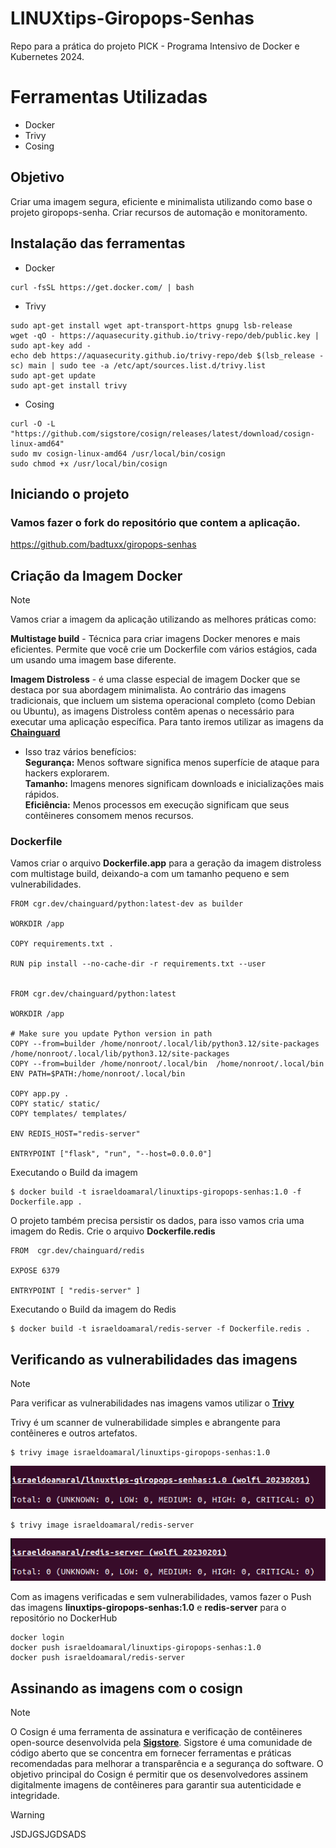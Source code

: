 # LINUXtips-Giropops-Senhas
Repo para a prática do projeto PICK - Programa Intensivo de Docker e Kubernetes 2024.


# Ferramentas Utilizadas

* Docker
* Trivy
* Cosing

## Objetivo
Criar uma imagem segura, eficiente e minimalista utilizando como base o  projeto giropops-senha. Criar recursos de automação e monitoramento.

## Instalação das ferramentas

* Docker 
```
curl -fsSL https://get.docker.com/ | bash
```

* Trivy
```
sudo apt-get install wget apt-transport-https gnupg lsb-release
wget -qO - https://aquasecurity.github.io/trivy-repo/deb/public.key | sudo apt-key add -
echo deb https://aquasecurity.github.io/trivy-repo/deb $(lsb_release -sc) main | sudo tee -a /etc/apt/sources.list.d/trivy.list
sudo apt-get update
sudo apt-get install trivy
```

* Cosing
```
curl -O -L "https://github.com/sigstore/cosign/releases/latest/download/cosign-linux-amd64"
sudo mv cosign-linux-amd64 /usr/local/bin/cosign
sudo chmod +x /usr/local/bin/cosign
```


## Iniciando o projeto

### Vamos fazer o fork do repositório que contem a aplicação.

https://github.com/badtuxx/giropops-senhas

## Criação da Imagem Docker
> [!NOTE]
> Vamos criar a imagem da aplicação utilizando as melhores práticas como:<p>
**Multistage build** - Técnica para criar imagens Docker menores e mais eficientes. Permite que você crie um Dockerfile com vários estágios, cada um usando uma imagem base diferente.<p>
**Imagem Distroless** - é uma classe especial de imagem Docker que se destaca por sua abordagem minimalista. Ao contrário das imagens tradicionais, que incluem um sistema operacional completo (como Debian ou Ubuntu), as imagens Distroless contêm apenas o necessário para executar uma aplicação específica.
Para tanto iremos utilizar as imagens da [**Chainguard**](https://www.chainguard.dev/chainguard-images)
>- Isso traz vários benefícios:\
**Segurança:** Menos software significa menos superfície de ataque para hackers explorarem.\
**Tamanho:** Imagens menores significam downloads e inicializações mais rápidos.\
**Eficiência:** Menos processos em execução significam que seus contêineres consomem menos recursos.<p>

### Dockerfile
Vamos criar o arquivo **Dockerfile.app** para a geração da imagem distroless com multistage build, deixando-a com um tamanho pequeno e sem vulnerabilidades.

```
FROM cgr.dev/chainguard/python:latest-dev as builder

WORKDIR /app

COPY requirements.txt .

RUN pip install --no-cache-dir -r requirements.txt --user


FROM cgr.dev/chainguard/python:latest

WORKDIR /app

# Make sure you update Python version in path
COPY --from=builder /home/nonroot/.local/lib/python3.12/site-packages /home/nonroot/.local/lib/python3.12/site-packages
COPY --from=builder /home/nonroot/.local/bin  /home/nonroot/.local/bin
ENV PATH=$PATH:/home/nonroot/.local/bin

COPY app.py .
COPY static/ static/
COPY templates/ templates/

ENV REDIS_HOST="redis-server"

ENTRYPOINT ["flask", "run", "--host=0.0.0.0"]
```

Executando o Build da imagem

```
$ docker build -t israeldoamaral/linuxtips-giropops-senhas:1.0 -f Dockerfile.app .
```

O projeto também precisa persistir os dados, para isso vamos cria uma imagem do Redis. Crie o arquivo **Dockerfile.redis**

```
FROM  cgr.dev/chainguard/redis 

EXPOSE 6379

ENTRYPOINT [ "redis-server" ]
```

Executando o Build da imagem do Redis

```
$ docker build -t israeldoamaral/redis-server -f Dockerfile.redis .
```


## Verificando as vulnerabilidades das imagens
> [!NOTE]
Para verificar as vulnerabilidades nas imagens vamos utilizar o [**Trivy**](https://aquasecurity.github.io/trivy/v0.18.3/)<p>
Trivy é um scanner de vulnerabilidade simples e abrangente para contêineres e outros artefatos.

```
$ trivy image israeldoamaral/linuxtips-giropops-senhas:1.0
```
![print1](./prints/1.png)

```
$ trivy image israeldoamaral/redis-server
```
![print2](./prints/2.png)


Com as imagens verificadas e sem vulnerabilidades, vamos fazer o Push das imagens **linuxtips-giropops-senhas:1.0** e **redis-server** para o repositório no DockerHub

```
docker login
docker push israeldoamaral/linuxtips-giropops-senhas:1.0 
docker push israeldoamaral/redis-server
```

## Assinando as imagens com o cosign
> [!NOTE]
O Cosign é uma ferramenta de assinatura e verificação de contêineres open-source desenvolvida pela [**Sigstore**](https://docs.sigstore.dev/). Sigstore é uma comunidade de código aberto que se concentra em fornecer ferramentas e práticas recomendadas para melhorar a transparência e a segurança do software. O objetivo principal do Cosign é permitir que os desenvolvedores assinem digitalmente imagens de contêineres para garantir sua autenticidade e integridade.

> [!WARNING]
JSDJGSJGDSADS

